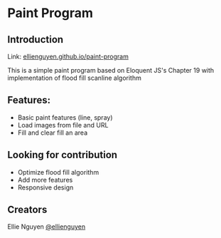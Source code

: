 # Paint Program
## Introduction
Link: <a href = "https://ellienguyen.github.io/paint-program">ellienguyen.github.io/paint-program</a>

This is a simple paint program based on Eloquent JS's Chapter 19 with implementation of flood fill scanline algorithm

## Features:
- Basic paint features (line, spray)
- Load images from file and URL
- Fill and clear fill an area

## Looking for contribution
* Optimize flood fill algorithm
* Add more features
* Responsive design

## Creators
Ellie Nguyen <a href = "https://github.com/ellienguyen">@ellienguyen</a>
